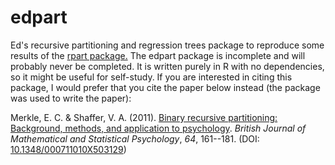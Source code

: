 # edpart
Ed's recursive partitioning and regression trees package to reproduce some results of the [rpart package.](https://doi.org/10.32614/CRAN.package.rpart) The edpart package is incomplete and will probably never be completed. It is written purely in R with no dependencies, so it might be useful for self-study. If you are interested in citing this package, I would prefer that you cite the paper below instead (the package was used to write the paper):

Merkle, E. C. & Shaffer, V. A. (2011). [Binary recursive partitioning: Background, methods, and application to
psychology](https://ecmerkle.github.io/pub/MerkleShaffer2011.pdf). *British Journal of Mathematical and Statistical Psychology*, *64*, 161--181. (DOI: [10.1348/000711010X503129](http://dx.doi.org/10.1348/000711010X503129))

